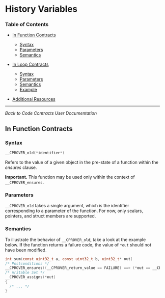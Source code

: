 # History Variables

### Table of Contents

* [In Function Contracts](#in-function-contracts)

  * [Syntax](#syntax)
  * [Parameters](#parameters)
  * [Semantics](#semantics)
* [In Loop Contracts](#in-loop-contracts)

  * [Syntax](#syntax-1)
  * [Parameters](#parameters-1)
  * [Semantics](#semantics-1)
  * [Example](#example)
* [Additional Resources](#additional-resources)

---

*Back to Code Contracts User Documentation*

## In Function Contracts

### Syntax

```c
__CPROVER_old(*identifier*)
```

Refers to the value of a given object in the pre-state of a function within the *ensures* clause.

**Important.** This function may be used only within the context of `__CPROVER_ensures`.

### Parameters

`__CPROVER_old` takes a single argument, which is the identifier corresponding to a parameter of the function. For now, only scalars, pointers, and struct members are supported.

### Semantics

To illustrate the behavior of `__CPROVER_old`, take a look at the example below. If the function returns a failure code, the value of `*out` should not have been modified.

```c
int sum(const uint32_t a, const uint32_t b, uint32_t* out)
/* Postconditions */
__CPROVER_ensures((__CPROVER_return_value == FAILURE) ==> (*out == __CPROVER_old(*out)))
/* Writable Set */
__CPROVER_assigns(*out)
{
  /* ... */
}
```